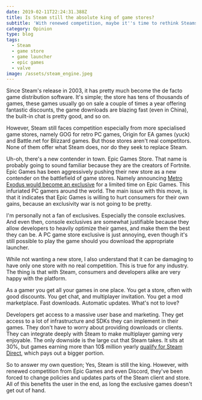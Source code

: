 ```yaml
---
date: 2019-02-11T22:24:31.388Z
title: Is Steam still the absolute king of game stores?
subtitle: 'With renewed competition, maybe it''s time to rethink Steams monopoly position'
category: Opinion
type: blog
tags:
  - Steam
  - game store
  - game launcher
  - epic games
  - valve
image: /assets/steam_engine.jpeg
---
```

Since Steam's release in 2003, it has pretty much become the de facto game distribution software. It's simple; the store has tens of thousands of games, these games usually go on sale a couple of times a year offering fantastic discounts, the game downloads are blazing fast (even in China), the built-in chat is pretty good, and so on.

However, Steam still faces competition especially from more specialised game stores, namely GOG for retro PC games, Origin for EA games (yuck) and Battle.net for Blizzard games. But those stores aren't real competitors. None of them offer what Steam does, nor do they seek to replace Steam.

Uh-oh, there's a new contender in town. Epic Games Store. That name is probably going to sound familiar because they are the creators of Fortnite. Epic Games has been aggressively pushing their new store as a new contender on the battlefield of game stores. Namely announcing [Metro Exodus would become an exclusive](https://www.polygon.com/2019/1/28/18200610/metro-exodus-epic-games-store-exclusive-pc) for a limited time on Epic Games. This infuriated PC gamers around the world. The main issue with this move, is that it indicates that Epic Games is willing to hurt consumers for their own gains, because an exclusivity war is not going to be pretty.

I'm personally not a fan of exclusives. Especially the console exclusives. And even then, console exclusives are somewhat justifiable because they allow developers to heavily optimize their games, and make them the best they can be. A PC game store exclusive is just annoying, even though it's still possible to play the game should you download the appropriate launcher.

While not wanting a new store, I also understand that it can be damaging to have only one store with no real competition. This is true for any industry. The thing is that with Steam, consumers and developers alike are very happy with the platform.

As a gamer you get all your games in one place. You get a store, often with good discounts. You get chat, and multiplayer invitation. You get a mod marketplace. Fast downloads. Automatic updates. What's not to love?

Developers get access to a massive user base and marketing. They get access to a lot of infrastructure and SDKs they can implement in their games. They don't have to worry about providing downloads or clients. They can integrate deeply with Steam to make multiplayer gaming very enjoyable. The only downside is the large cut that Steam takes. It sits at 30%, but games earning more than 10$ million yearly [qualify for Steam Direct](https://www.theverge.com/2018/11/30/18120577/valve-steam-game-marketplace-revenue-split-new-rules-competition), which pays out a bigger portion.

So to answer my own question; Yes, Steam is still the king. However, with renewed competition from Epic Games and even Discord, they've been forced to change policies and updates parts of the Steam client and store. All of this benefits the user in the end, as long the exclusive games doesn't get out of hand.
